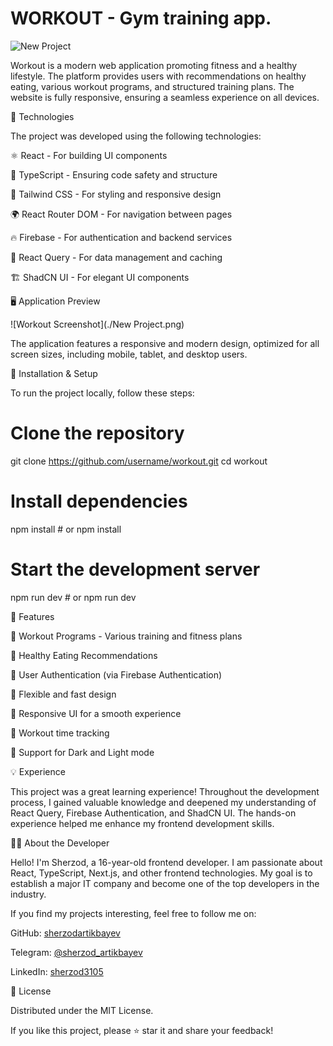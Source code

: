 # WORKOUT - Gym training app.

![New Project](https://github.com/user-attachments/assets/cf65d8c6-cfc9-4005-9f6f-73f1651c96ca)

Workout is a modern web application promoting fitness and a healthy lifestyle. The platform provides users with recommendations on healthy eating, various workout programs, and structured training plans. The website is fully responsive, ensuring a seamless experience on all devices.

🚀 Technologies

The project was developed using the following technologies:

⚛ React - For building UI components

📜 TypeScript - Ensuring code safety and structure

🎨 Tailwind CSS - For styling and responsive design

🌍 React Router DOM - For navigation between pages

🔥 Firebase - For authentication and backend services

🔄 React Query - For data management and caching

🏗 ShadCN UI - For elegant UI components

🖥 Application Preview

![Workout Screenshot](./New Project.png)

The application features a responsive and modern design, optimized for all screen sizes, including mobile, tablet, and desktop users.

🔧 Installation & Setup

To run the project locally, follow these steps:

# Clone the repository
git clone https://github.com/username/workout.git
cd workout

# Install dependencies
npm install  # or npm install

# Start the development server
npm run dev  # or npm run dev

📌 Features

🔹 Workout Programs - Various training and fitness plans

🔹 Healthy Eating Recommendations

🔹 User Authentication (via Firebase Authentication)

🔹 Flexible and fast design

🔹 Responsive UI for a smooth experience

🔹 Workout time tracking

🔹 Support for Dark and Light mode

💡 Experience

This project was a great learning experience! Throughout the development process, I gained valuable knowledge and deepened my understanding of React Query, Firebase Authentication, and ShadCN UI. The hands-on experience helped me enhance my frontend development skills.

👨‍💻 About the Developer

Hello! I'm Sherzod, a 16-year-old frontend developer. I am passionate about React, TypeScript, Next.js, and other frontend technologies. My goal is to establish a major IT company and become one of the top developers in the industry.

If you find my projects interesting, feel free to follow me on:

GitHub: [sherzodartikbayev ](https://github.com/sherzodartikbayev)

Telegram: [@sherzod_artikbayev](https://t.me/sherzod_artikbayev)

LinkedIn: [sherzod3105](https://www.linkedin.com/in/sherzod3105?utm_source=share&utm_campaign=share_via&utm_content=profile&utm_medium=android_app)

📜 License

Distributed under the MIT License.

If you like this project, please ⭐ star it and share your feedback!


